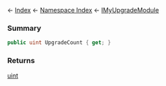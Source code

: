 ← [Index](Api-Index) ← [Namespace Index](Namespace-Index) ← [IMyUpgradeModule](Sandbox.ModAPI.Ingame.IMyUpgradeModule)

### Summary

```csharp
public uint UpgradeCount { get; }
```

### Returns

[uint](https://docs.microsoft.com/en-us/dotnet/api/System.UInt32?view=netframework-4.6)

